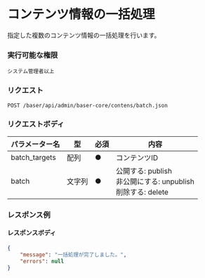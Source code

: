 # コンテンツ情報の一括処理

指定した複数のコンテンツ情報の一括処理を行います。

### 実行可能な権限
```
システム管理者以上
```
 
### リクエスト
```
POST /baser/api/admin/baser-core/contens/batch.json
``` 

### リクエストボディ

| パラメーター名       | 型     | 必須    | 内容                                                 |
|---------------|-------|-------|----------------------------------------------------|
| batch_targets | 配列   | ●     | コンテンツID                                            |
| batch         | 文字列 | ●     | 公開する: publish<br>非公開にする: unpublish<br>削除する: delete |

### レスポンス例
#### レスポンスボディ
```json
{
    "message": "一括処理が完了しました。",
    "errors": null
}
```
